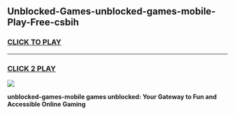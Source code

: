 
## Unblocked-Games-unblocked-games-mobile-Play-Free-csbih
<h3>
<a href="https://premium76.site?title=unblocked-games-mobile&ref=20A">CLICK TO PLAY</a></h3>
<hr>

<h3>
<a href="https://premium76.site?title=unblocked-games-mobile&ref=20A">CLICK 2 PLAY</a>
  
</h3>

<a href="https://premium76.site?title=unblocked-games-mobile&ref=20A"><img src="https://clearcache.store/games.png"></a>


**unblocked-games-mobile games unblocked: Your Gateway to Fun and Accessible Online Gaming**
